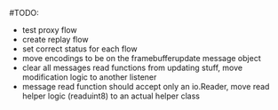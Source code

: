 #TODO:

* test proxy flow
* create replay flow
* set correct status for each flow
* move encodings to be on the framebufferupdate message object
* clear all messages read functions from updating stuff, move modification logic to another listener
* message read function should accept only an io.Reader, move read helper logic (readuint8) to an actual helper class